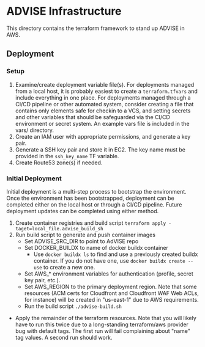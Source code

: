 # ADVISE Infrastructure
This directory contains the terraform framework to stand up ADVISE in AWS.

## Deployment
### Setup
1. Examine/create deployment variable file(s). For deployments managed from a
   local host, it is probably easiest to create a `terraform.tfvars` and
   include everything in one place. For deployments managed through a CI/CD
   pipeline or other automated system, consider creating a file that contains
   only elements safe for checkin to a VCS, and setting secrets and other
   variables that should be safeguarded via the CI/CD environment or secret
   system. An example vars file is included in the vars/ directory.
2. Create an IAM user with appropriate permissions, and generate a key pair.
3. Generate a SSH key pair and store it in EC2. The key name must be provided
   in the `ssh_key_name` TF variable. 
4. Create Route53 zone(s) if needed.

### Initial Deployment
Initial deployment is a multi-step process to bootstrap the environment. Once
the environment has been bootstrapped, deployment can be completed either on
the local host or through a CI/CD pipeline. Future deployment updates can be
completed using either method. 

1. Create container registries and build script
    `terraform apply -taget=local_file.advise_build_sh`
2. Run build script to generate and push container images
    - Set ADVISE_SRC_DIR to point to AdVISE repo
    - Set DOCKER_BUILDX to name of docker buildx container
        - Use `docker buildx ls` to find and use a previously created 
          buildx container. If you do not have one, use 
          `docker buildx create --use` to create a new one.
	- Set AWS_* environment variables for authentication (profile, secret key
      pair, etc.).
	- Set AWS_REGION to the primary deployment region. Note that some 
      resources (ACM certs for Cloudfront and Cloudfront WAF Web ACLs, for 
      instance) will be created in "us-east-1" due to AWS requirements.
	- Run the build script
        `./advise-build.sh`
- Apply the remainder of the terraform resources. Note that you will likely 
  have to run this twice due to a long-standing terraform/aws provider bug 
  with default tags. The first run will fail complaining about "name" tag 
  values. A second run should work.

